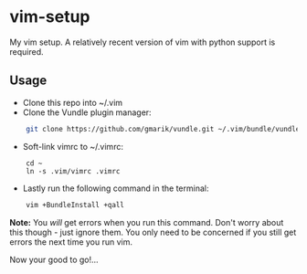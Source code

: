 vim-setup
=========

My vim setup.  A relatively recent version of vim with python support is required.


Usage
-----

- Clone this repo into ~/.vim
- Clone the Vundle plugin manager:

``` sh
    git clone https://github.com/gmarik/vundle.git ~/.vim/bundle/vundle
```

- Soft-link vimrc to ~/.vimrc:

``` vimscript
    cd ~
    ln -s .vim/vimrc .vimrc
```

- Lastly run the following command in the terminal:

``` sh
    vim +BundleInstall +qall
```

**Note:** You _will_ get errors when you run this command.  Don't worry about this though - just ignore them.  You only need to be concerned if you still get errors the next time you run vim.

Now your good to go!...

